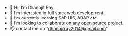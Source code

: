 - 👋 Hi, I’m Dhanojit Ray
- 👀 I’m interested in full stack web development.
- 🌱 I’m currently learning SAP UI5, ABAP etc
- 💞️ I’m looking to collaborate on any open source project.
- 📫 contact me on "dhanojitray2014@gmail.com"

<!---
raydhanojit/raydhanojit is a ✨ special ✨ repository because its `README.md` (this file) appears on your GitHub profile.
You can click the Preview link to take a look at your changes.
--->
